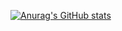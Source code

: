 [![Anurag's GitHub stats](https://github-readme-stats.vercel.app/api?username=OsloFrits)](https://github.com/OsloFrits/github-readme-stats)
